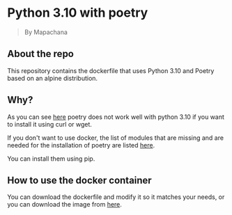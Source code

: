 # Python 3.10 with poetry

> By Mapachana

## About the repo

This repository contains the dockerfile that uses Python 3.10 and Poetry based on an alpine distribution.

## Why?

As you can see [here](https://github.com/python-poetry/poetry/issues/553) poetry does not work well with python 3.10 if you want to install it using curl or wget.

If you don't want to use docker, the list of modules that are missing and are needed for the installation of poetry are listed [here](https://www.youtube.com/watch?v=dQw4w9WgXcQ).

You can install them using pip.

## How to use the docker container

You can download the dockerfile and modify it so it matches your needs, or you can download the image from [here](https://www.youtube.com/watch?v=dQw4w9WgXcQ).